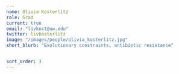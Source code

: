 ```yaml
---
name: Olivia Kosterlitz
role: Grad
current: true
email: "livkost@uw.edu"
twitter: livkosterlitz
image: "/images/people/olivia_kosterlitz.jpg"
short_blurb: "Evolutionary constraints, antibiotic resistance"


sort_order: 3
---
```

